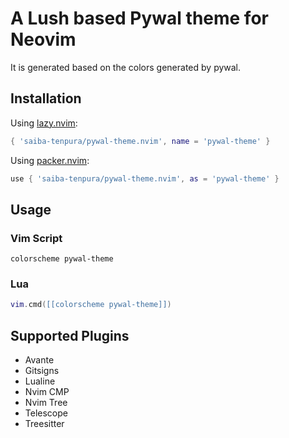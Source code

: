 A Lush based Pywal theme for Neovim
===

It is generated based on the colors generated by pywal.

## Installation
Using [lazy.nvim](https://github.com/folke/lazy.nvim):
```lua
{ 'saiba-tenpura/pywal-theme.nvim', name = 'pywal-theme' }
```

Using [packer.nvim](https://github.com/wbthomason/packer.nvim):
```lua
use { 'saiba-tenpura/pywal-theme.nvim', as = 'pywal-theme' }
```

## Usage

### Vim Script
```vim
colorscheme pywal-theme
```

### Lua
```lua
vim.cmd([[colorscheme pywal-theme]])
```

## Supported Plugins
* Avante
* Gitsigns
* Lualine
* Nvim CMP
* Nvim Tree
* Telescope
* Treesitter
